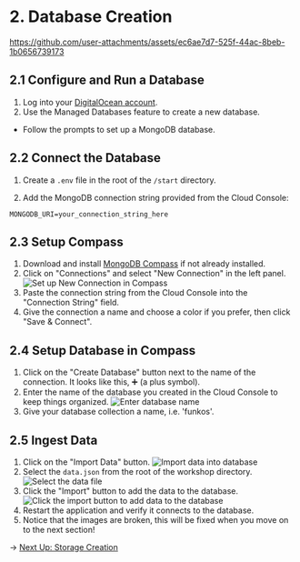 # 2. Database Creation

https://github.com/user-attachments/assets/ec6ae7d7-525f-44ac-8beb-1b0656739173

## 2.1 Configure and Run a Database

1. Log into your [DigitalOcean account](https://cloud.digitalocean.com/login).
2. Use the Managed Databases feature to create a new database.
- Follow the prompts to set up a MongoDB database.

## 2.2 Connect the Database

1. Create a `.env` file in the root of the `/start` directory.

2. Add the MongoDB connection string provided from the Cloud Console:

```
MONGODB_URI=your_connection_string_here
```
## 2.3 Setup Compass

1. Download and install [MongoDB Compass](https://www.mongodb.com/products/compass) if not already installed.
2. Click on "Connections" and select "New Connection" in the left panel.
![Set up New Connection in Compass](https://funko-workshop.nyc3.digitaloceanspaces.com/database/step-0.jpg)
3. Paste the connection string from the Cloud Console into the "Connection String" field.
4. Give the connection a name and choose a color if you prefer, then click "Save & Connect".

## 2.4 Setup Database in Compass

1. Click on the "Create Database" button next to the name of the connection. It looks like this, ➕ (a plus symbol).
2. Enter the name of the database you created in the Cloud Console to keep things organized.
![Enter database name](https://funko-workshop.nyc3.digitaloceanspaces.com/database/step-1.jpg)
3. Give your database collection a name, i.e. 'funkos'.

## 2.5 Ingest Data

1. Click on the "Import Data" button.
![Import data into database](https://funko-workshop.nyc3.digitaloceanspaces.com/database/step-2.jpg)
2. Select the `data.json` from the root of the workshop directory.
![Select the data file](https://funko-workshop.nyc3.digitaloceanspaces.com/database/step-3.jpg)
3. Click the "Import" button to add the data to the database.
![Click the import button to add data to the database](https://funko-workshop.nyc3.digitaloceanspaces.com/database/step-4.jpg)
4. Restart the application and verify it connects to the database.
5. Notice that the images are broken, this will be fixed when you move on to the next section!

→ [Next Up: Storage Creation](STORAGE.md)
